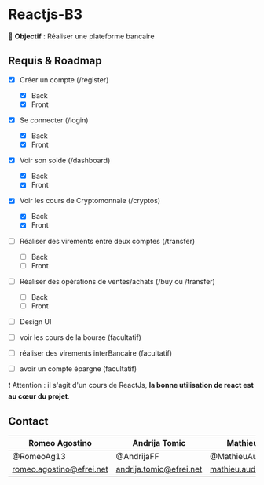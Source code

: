 # Reactjs-B3

🎯 **Objectif** : Réaliser une plateforme bancaire

## Requis & Roadmap
* [x] Créer un compte (/register)
  * [x] Back
  * [x] Front
* [x] Se connecter (/login)
  * [x] Back
  * [x] Front
* [x] Voir son solde (/dashboard)
  * [x] Back
  * [x] Front
* [x] Voir les cours de Cryptomonnaie (/cryptos)
  * [x] Back
  * [x] Front
* [ ] Réaliser des virements entre deux comptes (/transfer)
  * [ ] Back
  * [ ] Front
* [ ] Réaliser des opérations de ventes/achats (/buy ou /transfer)
  * [ ] Back
  * [ ] Front
* [ ] Design UI 

* [ ] voir les cours de la bourse (facultatif)
* [ ] réaliser des virements interBancaire (facultatif)
* [ ] avoir un compte épargne (facultatif) 


❗ Attention : il s'agit d'un cours de ReactJs, **la bonne utilisation de react est au cœur du projet**. 

## Contact
| Romeo Agostino | Andrija Tomic | Mathieu Audibert |
| -------------- | -------------- | -------------- |
| @RomeoAg13 | @AndrijaFF | @MathieuAudibert |
| romeo.agostino@efrei.net | andrija.tomic@efrei.net | mathieu.audibert@efrei.net |
